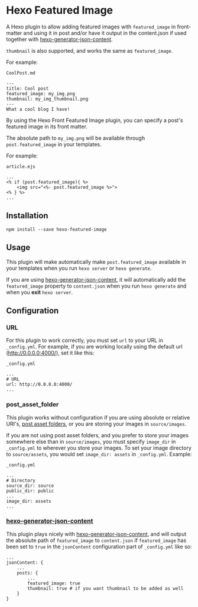 # Hexo Featured Image

A Hexo plugin to allow adding featured images with `featured_image` in front-matter and using it in post and/or have it output in the content.json if used together with [hexo-generator-json-content](https://github.com/alexbruno/hexo-generator-json-content).

`thumbnail` is also supported, and works the same as `featured_image`.

For example:

`CoolPost.md`

	---
	title: Cool post
	featured_image: my_img.png
	thumbnail: my_img_thumbnail.png
	---
	What a cool blog I have!

By using the Hexo Front Featured Image plugin, you can specify a post's featured image in its front matter.


The absolute path to `my_img.png` will be available through `post.featured_image` in your templates.

For example:

`article.ejs`

	...
	<% if (post.featured_image){ %>
        <img src="<%- post.featured_image %>">
    <% } %>
    ...

## Installation
	npm install --save hexo-featured-image
## Usage
This plugin will make automatically make `post.featured_image` available in your templates when you run `hexo server` or `hexo generate`.

If you are using [hexo-generator-json-content](https://github.com/alexbruno/hexo-generator-json-content), it will automatically add the `featured_image` property to `content.json` when you run `hexo generate` and when you __exit__ `hexo server`.
## Configuration
### URL
For this plugin to work correctly, you must set `url` to your URL in `_config.yml`. For example, if you are working locally using the default url (http://0.0.0.0:4000/), set it like this:

`_config.yml`

	...
	# URL
    url: http://0.0.0.0:4000/
    ...

### post_asset_folder
This plugin works without configuration if you are using absolute or relative URI's, [post asset folders](https://hexo.io/docs/asset-folders.html), or you are storing your images in `source/images`.

If you are not using post asset folders, and you prefer to store your images somewhere else than in `source/images`, you must specify `image_dir` in `_config.yml` to wherever you store your images. To set your image directory to `source/assets`, you would set `image_dir: assets` in `_config.yml`. Example:

`_config.yml`

	...
	# Directory
    source_dir: source
	public_dir: public
    ...
    image_dir: assets
    ...


### [hexo-generator-json-content](https://github.com/alexbruno/hexo-generator-json-content)
This plugin plays nicely with [hexo-generator-json-content](https://github.com/alexbruno/hexo-generator-json-content), and will output the absolute path of `featured_image` to `content.json` if `featured_image` has been set to `true` in the `jsonContent` configuration part of `_config.yml` like so:

	...
    jsonContent: {
    	...
        posts: {
        	...
            featured_image: true
            thumbnail: true # if you want thumbnail to be added as well
        }
    }
